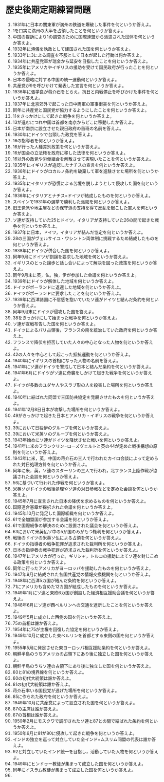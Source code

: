 # 歴史後期定期練習問題

1. 1931年に日本の關東軍が満州の鉄道を爆破した事件を何というか答えよ。
2. 1を口実に満州の大半を占領したことを何というか答えよ。
3. 中国の提訴により1の調査のために国際連盟から派遣された団体を何というか答えよ。
4. 1932年に溥儀を執政として建国された国を何というか答えよ。
5. 1933年に3による調査を不服として日本が起した行動は何か答えよ。
6. 1934年に共産党軍が瑞金から延安を目指したことを何というか答えよ。
7. 1935年にアメリカやイギリスの援助を受けて国民政府が行ったことを何というか答えよ。
8. 日本の侵略に対する中国の統一運動何というか答えよ。
9. 共産党が9を呼びかけて発表した宣言を何というか答えよ。
10. 1936年に張学良が蒋介石をとらえ，抗日と内戦停止を呼びかけた事件を何というか答えよ。
11. 1937年に北京郊外で起こった日中両軍の軍事衝突を何というか答えよ。
12. 同年に共産党と国民党が協力するようにしたことを何というか答えよ。
13. 11をきっかけにして起きた戦争を何というか答えよ。
14. 13が進むにつれ中国は首都を南京からどこに移動したか答えよ。
15. 日本が南京に設立させた親日政府の首班の名前を答えよ。
16. 1930年にドイツで台頭した政党を答えよ。
17. 16の指導者を何というか答えよ。
18. 16が行った人種差別政策を何というか答えよ。
19. 16が国会の立法権を政府に移した法律を何というか答えよ。
20. 16以外の政党や労働組合を解散させて実現いたことを何というか答えよ。
21. 1935年にイギリスが追認したナチスの宣言を何というか答えよ。
22. 1936年にドイツがロカルノ条約を破棄して軍を進駐させた場所を何というか答えよ。
23. 1935年にイタリアが恐慌による苦境を脱しようとして侵攻した国を何というか答えよ。
24. 1936年にイタリアとナチス=ドイツが結成したものを何というか答えよ。
25. スペインで1931年の選挙で勝利した派閥を何というか答えよ。
26. 旧王党派や地主層などの保守派の支持を得て反乱を起こした軍人を何というか答えよ。
27. ソ連が支持していた25とドイツ，イタリアが支持していた26の間で起きた戦争を何というか答えよ。
28. 1937年に日本，ドイツ，イタリアが結んだ協定を何というか答えよ。
29. 28の三国がヴェルサイユ・ワシントン両体制に挑戦するため結成したものを何というか答えよ。
30. 1938年にドイツが併合した国を何というか答えよ。
31. 同年9月にドイツが割譲を要求した地域を何というか答えよ。
32. イギリスのとった譲歩と話し合いによって解決を図った政策を何というか答えよ。
33. 同年9月末に英，仏，独，伊が参加した会議を何というか答えよ。
34. 1939年にドイツが解体した地域を何というか答えよ。
35. ドイツがポーランドに返還した地域を何というか答えよ。
36. ドイツがポーランドに要求したことを何というか答えよ。
37. 1939年に西洋諸国に不信感を抱いていたソ連がドイツと結んだ条約を何というか答えよ。
38. 同年9月末にドイツが侵攻した国を答えよ。
39. 38をきっかけにして始まった戦争を何というか答えよ。
40. ソ連が宣戦布告した国を何というか答えよ。
41. ドイツによるパリ占領後，フランスの南を統治していた政府を何というか答えよ。
42. フランスで降伏を拒否していた人々の中心となった人物を何というか答えよ。
43. 42の人々を中心として起こった抵抗運動を何というか答えよ。
44. 1940年にイギリスの首相になった人物の名前を答えよ。
45. 1941年にソ連がドイツを警戒して日本と結んだ条約を何というか答えよ。
46. 1941年6月にドイツがソ連に奇襲をしかけて起きた戦争を何というか答えよ。
47. ドイツが多数のユダヤ人やスラブ形の人を殺害した場所を何というか答えよ。
48. 1940年に結ばれた同盟で三国防共協定を発展させたものを何というか答えよ。
49. 1941年12月8日日本が攻撃した場所を何というか答えよ。
50. 49がきっかけで起きた日本とアメリカ・イギリスの戦争を何というか答えよ。
51. 39において日独伊のグループを何というか答えよ。
52. 39において米英ソのグループを何というか答えよ。
53. 1943年始めにソ連がドイツを降伏させた戦いを何というか答えよ。
54. 1941年に米のフランクリン=ローズヴェルトと英の44が定めた戦後構想の原則を何というか答えよ。
55. 1943年に米，英，中国の蒋介石の三人で行われたカイロ会談によって定められた対日処理方針を何というか答えよ。
56. 同年に米，英，ソ連のスターリンの三人で行われ，北フランス上陸作戦が協議された会談を何というか答えよ。
57. 56に基づいて行われた作戦を何というか答えよ。
58. 米英ソがドイツの戦後処理やソ連の対日参戦などを定めた会談を何というか答えよ。
59. 1945年7月に宣言された日本の降伏を求めるものを何というか答えよ。
60. 国際連合憲章が採択された会議を何というか答えよ。
61. 1945年10月に発足した国際組織を何というか答えよ。
62. 61で全加盟国が参加する会議を何というか答えよ。
63. 61で国際紛争の解決のために設置された議会を何というか答えよ。
64. 63において米英仏ソ中の5か国のみがもつ権利を何というか答えよ。
65. 戦後のドイツの米英ソ仏による占領を何というか答えよ。
66. ドイツの指導者の戦争犯罪が追求された裁判所を何というか答えよ。
67. 日本の指導者の戦争犯罪が追求された裁判所を何というか答えよ。
68. 1947年にアメリカが行った，ギリシャ，トルコの援助によてソ連を封じこめる政策を何というか答えよ。
69. 同年に行ったアメリカがヨーロッパを援助したものを何というか答えよ。
70. 1947年9月に結成された各国共産党の情報交換機関を何というか答えよ。
71. 1948年に西洋5カ国が結んだ条約を何というか答えよ。
72. 71にアメリカも含めた12カ国が結成したものを何というか答えよ。
73. 1949年1月にソ連と東欧6カ国が創設した経済相互援助会議を何というか答えよ。
74. 1948年6月にソ連が西ベルリンへの交通を遮断したことを何というか答えよ。
75. 1949年5月に成立した西側の国を何というか答えよ。
76. 75の首相は誰か答えよ。
77. 1954年に75が主権を回復した協定を何というか答えよ。
78. 1949年10月に成立した東ベルリンを首都とする東側の国を何というか答えよ。
79. 1955年5月に発足させた東ヨーロッパ相互援助条約を何というか答えよ。
80. 朝鮮半島のうちアメリカの占領下にあり後に独立した国を何というか答えよ。
81. 朝鮮半島のうちソ連の占領下にあり後に独立した国を何というか答えよ。
82. 80と81の境界線を何というか答えよ。
83. 80の初代大統領は誰か答えよ。
84. 81の初代大統領は誰か答えよ。
85. 蒋介石率いる国民党が逃げた場所を何というか答えよ。
86. 85に作られた政府を何というか答えよ。
87. 1949年10月に共産党によって設立された国を何というか答えよ。
88. 87の主席は誰か答えよ。
89. 87の首相は誰か答えよ。
90. 1950年2月にモスクワで調印されたソ連と87との間で結ばれた条約を何というか答えよ。
91. 1950年6月に81が80に侵攻して起きた戦争を何というか答えよ。
92. インドの独立を巡って対立していた全インド=ムスリム同盟の代表は誰か答えよ。
93. 92と対立していたインド統一を目指し，活動していた人物を何というか答えよ。
94. 1949年にヒンドゥー教徒が集まって成立した国を何というか答えよ。
95. 同年にイスラム教徒が集まって成立した国を何というか答えよ。
96. 